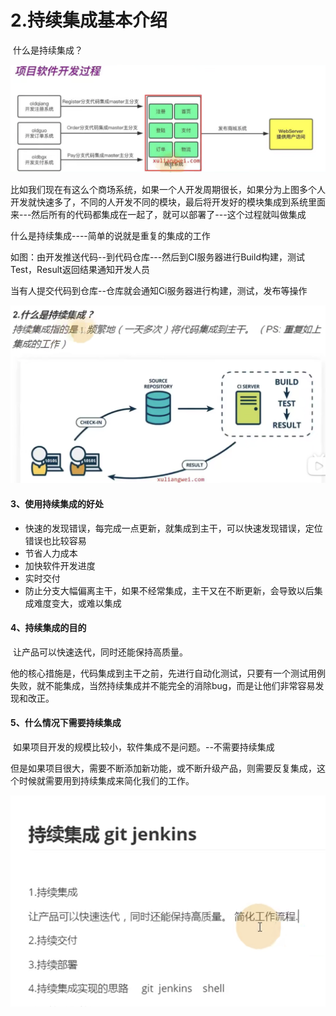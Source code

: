 # 2.持续集成基本介绍

​			什么是持续集成？

![image-20211227213642305](../../.vuepress/public/images/image-20211227213642305.png)



​	比如我们现在有这么个商场系统，如果一个人开发周期很长，如果分为上图多个人开发就快速多了，不同的人开发不同的模块，最后将开发好的模块集成到系统里面来---然后所有的代码都集成在一起了，就可以部署了---这个过程就叫做集成

什么是持续集成----简单的说就是重复的集成的工作

​	如图：由开发推送代码--到代码仓库---然后到CI服务器进行Build构建，测试Test，Result返回结果通知开发人员

​		当有人提交代码到仓库--仓库就会通知Ci服务器进行构建，测试，发布等操作

![image-20211227214324591](../../.vuepress/public/images/image-20211227214324591.png)





#### 3、使用持续集成的好处

- 快速的发现错误，每完成一点更新，就集成到主干，可以快速发现错误，定位错误也比较容易
- 节省人力成本
- 加快软件开发进度
- 实时交付
- 防止分支大幅偏离主干，如果不经常集成，主干又在不断更新，会导致以后集成难度变大，或难以集成



#### 4、持续集成的目的

​		让产品可以快速迭代，同时还能保持高质量。

​		他的核心措施是，代码集成到主干之前，先进行自动化测试，只要有一个测试用例失败，就不能集成，当然持续集成并不能完全的消除bug，而是让他们非常容易发现和改正。



#### 5、什么情况下需要持续集成

​		如果项目开发的规模比较小，软件集成不是问题。--不需要持续集成

​		但是如果项目很大，需要不断添加新功能，或不断升级产品，则需要反复集成，这个时候就需要用到持续集成来简化我们的工作。

![image-20211227220058556](../../.vuepress/public/images/image-20211227220058556.png)

































































